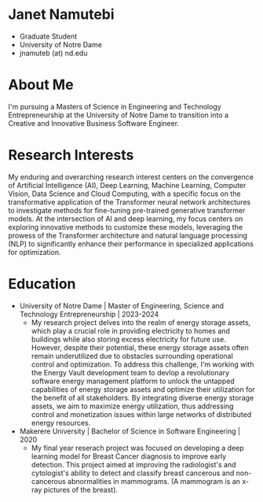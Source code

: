 # Janet Namutebi
- Graduate Student
- University of Notre Dame
- jnamuteb (at) nd.edu

# About Me
I'm pursuing a Masters of Science in Engineering and Technology Entrepreneurship at the University of Notre Dame to transition into a Creative and Innovative Business Software Engineer. 

# Research Interests
My enduring and overarching research interest centers on the convergence of Artificial Intelligence (AI), Deep Learning, Machine Learning, Computer Vision, Data Science and Cloud Computing, with a specific focus on the transformative application of the Transformer neural network architectures to investigate methods for fine-tuning pre-trained generative transformer models. At the intersection of AI and deep learning, my focus centers on exploring innovative methods to customize these models, leveraging the prowess of the Transformer architecture and natural language processing (NLP) to significantly enhance their performance in specialized applications for optimization.

# Education
- University of Notre Dame | Master of Engineering, Science and Technology Entrepreneurship | 2023-2024
    - My research project delves into the realm of energy storage assets, which play a crucial role in providing electricity to homes and buildings while also storing excess electricity for future use. However, despite their potential, these energy storage assets often remain underutilized due to obstacles surrounding operational control and optimization. To address this challenge, I'm working with the Energy Vault development team to devlop a revolutionary software energy management platform to unlock the untapped capabilities of energy storage assets and optimize their utilization for the benefit of all stakeholders. By integrating diverse energy storage assets, we aim to maximize energy utilization, thus addressing control and monetization issues within large networks of distributed energy resources.
- Makerere University | Bachelor of Science in Software Engineering | 2020
    - My final year reserach project was focused on developing a deep learning model for Breast Cancer diagnosis to improve early detection. This project aimed at improving the radiologist's and cytologist's ability to detect and classify breast cancerous and non-cancerous abnormalities in mammograms. (A mammogram is an x-ray pictures of the breast).